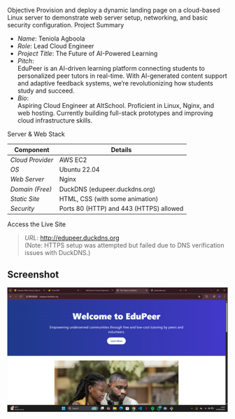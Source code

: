 Objective
Provision and deploy a dynamic landing page on a cloud-based Linux server to demonstrate web server setup, networking, and basic security configuration.
 Project Summary

- *Name*: Teniola Agboola
- *Role*: Lead Cloud Engineer
- *Project Title*: The Future of AI-Powered Learning
- *Pitch*:  
  EduPeer is an AI-driven learning platform connecting students to personalized peer tutors in real-time. With AI-generated content support and adaptive feedback systems, we’re revolutionizing how students study and succeed.
- *Bio*:  
  Aspiring Cloud Engineer at AltSchool. Proficient in Linux, Nginx, and web hosting. Currently building full-stack prototypes and improving cloud infrastructure skills.

 Server & Web Stack

| Component | Details |
|----------|---------|
| *Cloud Provider* | AWS EC2 |
| *OS* | Ubuntu 22.04 |
| *Web Server* | Nginx |
| *Domain (Free)* | DuckDNS (edupeer.duckdns.org) |
| *Static Site* | HTML, CSS (with some animation) |
| *Security* | Ports 80 (HTTP) and 443 (HTTPS) allowed |

Access the Live Site

> *URL*: http://edupeer.duckdns.org  
> (Note: HTTPS setup was attempted but failed due to DNS verification issues with DuckDNS.)

## Screenshot

![Screenshot](./screenshot1.png.png) 

